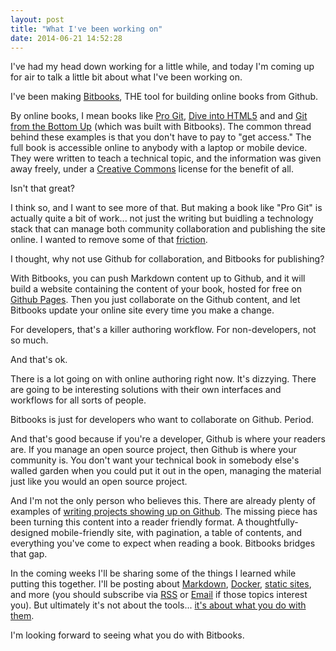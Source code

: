 ```yaml
---
layout: post
title: "What I've been working on"
date: 2014-06-21 14:52:28
---
```


I've had my head down working for a little while, and today I'm coming up for air to talk a little bit about what I've been working on.

I've been making [Bitbooks][1], THE tool for building online books from Github.

 [1]: https://web.archive.org/web/20150915034729/http://bitbooks.cc/

By online books, I mean books like [Pro Git][2], [Dive into HTML5][3] and and [Git from the Bottom Up][4] (which was built with Bitbooks). The common thread behind these examples is that you don't have to pay to "get access." The full book is accessible online to anybody with a laptop or mobile device. They were written to teach a technical topic, and the information was given away freely, under a [Creative Commons][5] license for the benefit of all.

 [2]: http://git-scm.com/book
 [3]: http://diveintohtml5.info/
 [4]: https://jwiegley.github.io/git-from-the-bottom-up/
 [5]: http://creativecommons.org/

Isn't that great?

I think so, and I want to see more of that. But making a book like "Pro Git" is actually quite a bit of work... not just the writing but buidling a technology stack that can manage both community collaboration and publishing the site online. I wanted to remove some of that [friction][6]. 

 [6]: http://www.bryanbraun.com/2013/07/16/friction-is-a-tool

I thought, why not use Github for collaboration, and Bitbooks for publishing?

With Bitbooks, you can push Markdown content up to Github, and it will build a website containing the content of your book, hosted for free on [Github Pages][7]. Then you just collaborate on the Github content, and let Bitbooks update your online site every time you make a change.

 [7]: https://pages.github.com/

For developers, that's a killer authoring workflow. For non-developers, not so much.

And that's ok.

There is a lot going on with online authoring right now. It's dizzying. There are going to be interesting solutions with their own interfaces and workflows for all sorts of people.

Bitbooks is just for developers who want to collaborate on Github. Period.

And that's good because if you're a developer, Github is where your readers are. If you manage an open source project, then Github is where your community is. You don't want your technical book in somebody else's walled garden when you could put it out in the open, managing the material just like you would an open source project.

And I'm not the only person who believes this. There are already plenty of examples of [writing projects showing up on Github][8]. The missing piece has been turning this content into a reader friendly format. A thoughtfully-designed mobile-friendly site, with pagination, a table of contents, and everything you've come to expect when reading a book. Bitbooks bridges that gap.

 [8]: https://github.com/showcases/writing

In the coming weeks I'll be sharing some of the things I learned while putting this together. I'll be posting about [Markdown][9], [Docker][10], [static sites][11], and more (you should subscribe via [RSS][12] or [Email][13] if those topics interest you). But ultimately it's not about the tools... [it's about what you do with them][14].

 [9]: http://daringfireball.net/projects/markdown/
 [10]: http://www.docker.com/
 [11]: http://www.staticgen.com/
 [12]: http://feeds.feedburner.com/bryanbraun
 [13]: http://feedburner.google.com/fb/a/mailverify?uri=bryanbraun
 [14]: http://sethgodin.typepad.com/seths_blog/2014/06/micro-marketing-and-the-called-bluff.html

I'm looking forward to seeing what you do with Bitbooks.